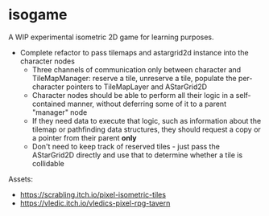 # isogame

A WIP experimental isometric 2D game for learning purposes.

- Complete refactor to pass tilemaps and astargrid2d instance into the character nodes
	- Three channels of communication only between character and TileMapManager: reserve a tile, unreserve a tile, populate the per-character pointers to TileMapLayer and AStarGrid2D
	- Character nodes should be able to perform all their logic in a self-contained manner, without deferring some of it to a parent "manager" node
	- If they need data to execute that logic, such as information about the tilemap or pathfinding data structures, they should request a copy or a pointer from their parent **only**
	- Don't need to keep track of reserved tiles - just pass the AStarGrid2D directly and use that to determine whether a tile is collidable

Assets:

- https://scrabling.itch.io/pixel-isometric-tiles
- https://vledic.itch.io/vledics-pixel-rpg-tavern
